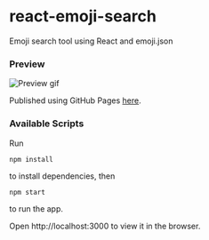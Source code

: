 # react-emoji-search
Emoji search tool using React and emoji.json

### Preview

![Preview gif](https://media.giphy.com/media/XxCeu1K5iTn8PDWWfp/giphy.gif)

Published using GitHub Pages [here](https://knlju.github.io/react-emoji-search).

### Available Scripts
Run

```
npm install
```
to install dependencies, then

```
npm start
```
to run the app.

Open http://localhost:3000 to view it in the browser.

